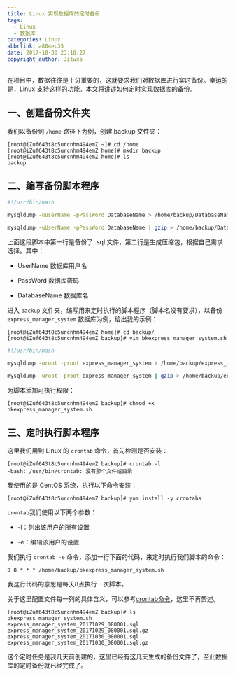 ```yaml
---
title: Linux 实现数据库的定时备份
tags:
  - Linux
  - 数据库
categories: Linux
abbrlink: a804ec35
date: 2017-10-30 23:10:27
copyright_author: Jitwxs
---
```


在项目中，数据往往是十分重要的，这就要求我们对数据库进行实时备份。幸运的是，Linux 支持这样的功能。本文将讲述如何定时实现数据库的备份。

## 一、创建备份文件夹

我们以备份到 `/home` 路径下为例，创建 backup 文件夹：

```shell
[root@iZuf643t8c5urcnhm494emZ ~]# cd /home
[root@iZuf643t8c5urcnhm494emZ home]# mkdir backup
[root@iZuf643t8c5urcnhm494emZ home]# ls
backup
```

## 二、编写备份脚本程序

```bash
#!/usr/bin/bash

mysqldump -uUserName -pPassWord DatabaseName > /home/backup/DatabaseName_$(date +%Y%m%d_%H%M%S).sql

mysqldump -uUserName -pPassWord DatabaseName | gzip > /home/backup/DatabaseName_$(date +%Y%m%d_%H%M%S).sql.gz
```

上面这段脚本中第一行是备份了 .sql 文件，第二行是生成压缩包，根据自己需求选择。其中：

- UserName 数据库用户名

- PassWord 数据库密码

- DatabaseName 数据库名

进入 `backup` 文件夹，编写用来定时执行的脚本程序（脚本名没有要求），以备份 `express_manager_system` 数据库为例，给出我的示例：

```shell
[root@iZuf643t8c5urcnhm494emZ home]# cd backup/
[root@iZuf643t8c5urcnhm494emZ backup]# vim bkexpress_manager_system.sh
```

```bash bkexpress_manager_system.sh
#!/usr/bin/bash

mysqldump -uroot -proot express_manager_system > /home/backup/express_manager_system_$(date +%Y%m%d_%H%M%S).sql

mysqldump -uroot -proot express_manager_system | gzip > /home/backup/express_manager_system_$(date +%Y%m%d_%H%M%S).sql.gz
```

为脚本添加可执行权限：

```shell
[root@iZuf643t8c5urcnhm494emZ backup]# chmod +x bkexpress_manager_system.sh
```

## 三、定时执行脚本程序

这里我们用到 Linux 的 `crontab` 命令，首先检测是否安装：

```shell
[root@iZuf643t8c5urcnhm494emZ backup]# crontab -l
-bash: /usr/bin/crontab: 没有那个文件或目录
```

我使用的是 CentOS 系统，执行以下命令安装：

```shell
[root@iZuf643t8c5urcnhm494emZ backup]# yum install -y crontabs
```

`crontab`我们使用以下两个参数：

- -l：列出该用户的所有设置

- -e：编辑该用户的设置

我们执行 `crontab -e` 命令，添加一行下面的代码，来定时执行我们脚本的命令：

```
0 8 * * * /home/backup/bkexpress_manager_system.sh
```

我这行代码的意思是每天8点执行一次脚本。

关于这里配置文件每一列的具体含义，可以参考[crontab命令](http://man.linuxde.net/crontab)，这里不再赘述。

```shell
[root@iZuf643t8c5urcnhm494emZ backup]# ls
bkexpress_manager_system.sh
express_manager_system_20171029_080001.sql
express_manager_system_20171029_080001.sql.gz
express_manager_system_20171030_080001.sql
express_manager_system_20171030_080001.sql.gz
```

这个定时任务是我几天前创建的，这里已经有这几天生成的备份文件了，至此数据库的定时备份就已经完成了。
